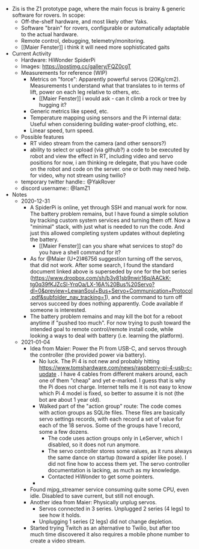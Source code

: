 - Zis is the Z1 prototype page, where the main focus is brainy & generic software for rovers. In scope:
    - Off-the-shelf hardware, and most likely other Yaks.
    - Software "brain" for rovers, configurable or automatically adaptable to the actual hardware.
    - Remote control, debugging, telemetry/monitoring.
    - [[Maier Fenster]] i think it will need more sophisticated gaits
- Current Activity
    - Hardware: HiWonder SpiderPi
    - Images: https://postimg.cc/gallery/FQZ0cgT
    - Measurements for reference (WIP)
        - Metrics on "force": Apparently powerful servos (20Kg/cm2). Measurements t understand what that translates to in terms of lift, power on each leg relative to others, etc.
            - [[Maier Fenster]] i would ask - can it climb a rock or tree by hugging it?
        - Generic metrics like speed, etc.
        - Temperature mapping using sensors and the Pi internal data: Useful when considering building water-proof clothing, etc.
        - Linear speed, turn speed.
    - Possible features
        - RT video stream from the camera (and other sensors?)
        - ability to select or upload (via github?) a code to be executed by robot and view the effect in RT, including video and servo positions
for now, i am thinking re delegate, that you have code on the robot and code on the server. one or both may need help. for video, why not stream using twilio?
    - temporary twitter handle:: @YakRover
    - discord username:: @IamZ1
- Notes
    - 2020-12-31
        - A SpiderPi is online, yet through SSH and manual work for now. The battery problem remains, but I have found a simple solution by tracking custom system services and turning them off. Now a "minimal" stack, with just what is needed to run the code. And just this allowed completing system updates without depleting the battery.
            - [[Maier Fenster]] can you share what services to stop? do you have a shell command for it?
        - As for @Maier (U+2)#6756 suggestion turning off the servos, that did not work. After some search, I found the standard document linked above is superseded by one for the bot series (https://www.dropbox.com/sh/b3v81sb9nwir16q/AACkK-tg0q39fKJZcSl-YrqOa/LX-16A%20Bus%20Servo?dl=0&preview=LewanSoul+Bus+Servo+Communication+Protocol.pdf&subfolder_nav_tracking=1), and the command to turn off servos succeed by does nothing apparently. Code available if someone is interested.
        - The battery problem remains and may kill the bot for a reboot anytime if "pushed too much". For now trying to push toward the intended goal to remote control/remote install code, while looking a ways to deal with battery (i.e. learning the platform).
    - 2021-01-04
        - Idea from Maier: Power the Pi from USB-C, and servos through the controller (the provided power via battery).
            - No luck. The Pi 4 is not new and probably hitting https://www.tomshardware.com/news/raspberry-pi-4-usb-c-update . I have 4 cables from different makers around, each one of them "cheap" and yet e-marked. I guess that is why the Pi does not charge. Internet tells me it is not easy to know which Pi 4 model is fixed, so better to assume it is not (the bot are about 1 year old).
            - Walked part of the "action group" route: The code comes with action groups as SQLite files. These files are basically servo settings records, with each record a set of value for each of the 18 servos. Some of the groups have 1 record, some a few dozens.
                - The code uses action groups only in LeServer, which I disabled, so it does not run anymore.
                - The servo controller stores some values, as it runs always the same dance on startup (toward a spider like pose). I did not fine how to access them yet. The servo controller documentation is lacking, as much as my knowledge.
                - Contacted HiWonder to get some pointers.
            - 
        - Found mjpg_streamer service consuming quite some CPU, even idle. Disabled to save current, but still not enough.
        - Another idea from Maier: Physically unplug servos.
            - Servos connected in 3 series. Unplugged 2 series (4 legs) to see how it holds.
            - Unplugging 1 series (2 legs) did not change depletion.
        - Started trying Twitch as an alternative to Twilio, but after too much time discovered it also requires a mobile phone number to create a video stream.
